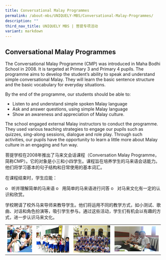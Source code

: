 ```yaml
---
title: Conversational Malay Programmes
permalink: /about-mbs/UNIQUELY-MBS/Conversational-Malay-Programmes/
description: ""
third_nav_title: UNIQUELY MBS | 菩提专项活动
variant: markdown
---
```

## Conversational Malay Programmes

The Conversational Malay Programme (CMP) was introduced in Maha Bodhi School in 2008. It is targeted at Primary 3 and Primary 4 pupils. The programme aims to develop the student’s ability to speak and understand simple conversational Malay. They will learn the basic sentence structure and the basic vocabulary for everyday situations.

By the end of the programme, our students should be able to:

*   Listen to and understand simple spoken Malay language
*   Ask and answer questions, using simple Malay language
*   Show an awareness and appreciation of Malay culture.

The school engaged external Malay instructors to conduct the programme. They used various teaching strategies to engage our pupils such as quizzes, sing-along sessions, dialogue and role play. Through such activities, our pupils have the opportunity to learn a little more about Malay culture in an engaging and fun way.

         

菩提学校在2008年推出了马来文会话课程（Conversation Malay Programme，简称CMP）。它的对象是小三和小四学生。课程旨在培养学生的马来语会话能力。他们将学习基本的句子结构和日常使用的基本词汇。&nbsp;&nbsp;&nbsp;&nbsp;&nbsp;&nbsp;

在课程结束时，学生应能：

o&nbsp;&nbsp; 听并理解简单的马来语
o&nbsp;&nbsp; 用简单的马来语进行问答
o&nbsp;&nbsp; 对马来文化有一定的认识和欣赏。

学校聘请了校外马来导师来教导学生。他们将运用不同的教学方式，如小测试、歌曲、对话和角色扮演等，吸引学生参与。通过这些活动，学生们有机会以有趣的方式，进一步认识马来文化。



|  |  |  | |
| -------- | -------- | -------- | -------- |
| ![](/images/cmp-1.jpeg)     | ![](/images/cmp-2.jpeg)     | ![](/images/cmp-3.jpeg)     | ![](/images/cmp-4.jpeg)  |
